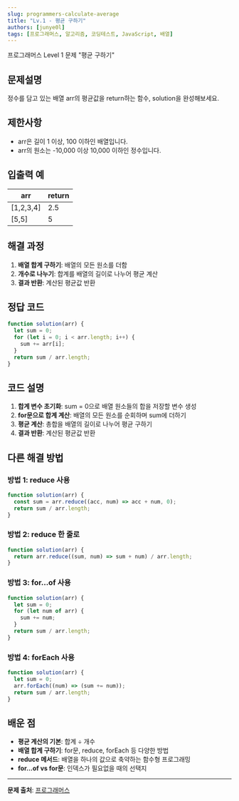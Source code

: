 ```yaml
---
slug: programmers-calculate-average
title: "Lv.1 - 평균 구하기"
authors: [junye0l]
tags: [프로그래머스, 알고리즘, 코딩테스트, JavaScript, 배열]
---
```


프로그래머스 Level 1 문제 "평균 구하기"

<!-- truncate -->

## 문제설명

정수를 담고 있는 배열 arr의 평균값을 return하는 함수, solution을 완성해보세요.

## 제한사항

- arr은 길이 1 이상, 100 이하인 배열입니다.
- arr의 원소는 -10,000 이상 10,000 이하인 정수입니다.

## 입출력 예

| arr       | return |
| --------- | ------ |
| [1,2,3,4] | 2.5    |
| [5,5]     | 5      |

## 해결 과정

1. **배열 합계 구하기**: 배열의 모든 원소를 더함
2. **개수로 나누기**: 합계를 배열의 길이로 나누어 평균 계산
3. **결과 반환**: 계산된 평균값 반환

## 정답 코드

```javascript
function solution(arr) {
  let sum = 0;
  for (let i = 0; i < arr.length; i++) {
    sum += arr[i];
  }
  return sum / arr.length;
}
```

## 코드 설명

1. **합계 변수 초기화**: sum = 0으로 배열 원소들의 합을 저장할 변수 생성
2. **for문으로 합계 계산**: 배열의 모든 원소를 순회하며 sum에 더하기
3. **평균 계산**: 총합을 배열의 길이로 나누어 평균 구하기
4. **결과 반환**: 계산된 평균값 반환

## 다른 해결 방법

### 방법 1: reduce 사용

```javascript
function solution(arr) {
  const sum = arr.reduce((acc, num) => acc + num, 0);
  return sum / arr.length;
}
```

### 방법 2: reduce 한 줄로

```javascript
function solution(arr) {
  return arr.reduce((sum, num) => sum + num) / arr.length;
}
```

### 방법 3: for...of 사용

```javascript
function solution(arr) {
  let sum = 0;
  for (let num of arr) {
    sum += num;
  }
  return sum / arr.length;
}
```

### 방법 4: forEach 사용

```javascript
function solution(arr) {
  let sum = 0;
  arr.forEach((num) => (sum += num));
  return sum / arr.length;
}
```

## 배운 점

- **평균 계산의 기본**: 합계 ÷ 개수
- **배열 합계 구하기**: for문, reduce, forEach 등 다양한 방법
- **reduce 메서드**: 배열을 하나의 값으로 축약하는 함수형 프로그래밍
- **for...of vs for문**: 인덱스가 필요없을 때의 선택지

---

**문제 출처**: [프로그래머스](https://programmers.co.kr/)
